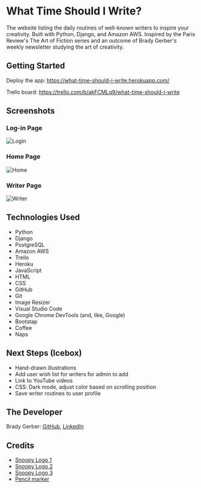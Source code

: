 # What Time Should I Write?

The website listing the daily routines of well-known writers to inspire your creativity. Built with Python, Django, and Amazon AWS. Inspired by the Paris Review's The Art of Fiction series and an outcome of Brady Gerber's weekly newsletter studying the art of creativity.

## Getting Started

Deploy the app: https://what-time-should-i-write.herokuapp.com/

Trello board: https://trello.com/b/akFCMLq9/what-time-should-i-write

## Screenshots

### Log-in Page

![Login](https://i.imgur.com/MnKCxk5.png)

### Home Page

![Home](https://i.imgur.com/wEhSQaI.png)

### Writer Page

![Writer](https://i.imgur.com/X1HQ97S.png)

## Technologies Used

- Python
- Django
- PostgreSQL
- Amazon AWS
- Trello
- Heroku
- JavaScript
- HTML
- CSS
- GitHub
- Git
- Image Resizer
- Visual Studio Code
- Google Chrome DevTools (and, like, Google)
- Bootstap
- Coffee
- Naps

## Next Steps (Icebox)

- Hand-drawn illustrations
- Add user wish list for writers for admin to add
- Link to YouTube videos
- CSS: Dark mode, adjust color based on scrolling position
- Save writer routines to user profile

## The Developer

Brady Gerber: [GitHub](https://github.com/bg-write), [LinkedIn](https://www.linkedin.com/in/brady-gerber/)

## Credits

- [Snoopy Logo 1](http://clipartmag.com/download-clipart-image#black-and-white-clipart-writing-28.jpg)
- [Snoopy Logo 2](http://clipart-library.com/clipart/967104.htm)
- [Snoopy Logo 3](https://www.pixelstalk.net/cartoon-network-backgrounds-free-download/)
- [Pencil marker](https://clipartion.com/free-clipart-5166/)
